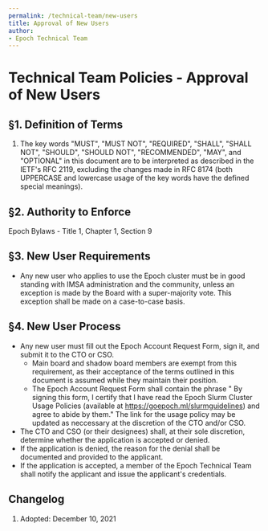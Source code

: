 ```yaml
---
permalink: /technical-team/new-users
title: Approval of New Users
author:
- Epoch Technical Team
---
```

# Technical Team Policies - Approval of New Users

## §1. Definition of Terms

1.  The key words "MUST", "MUST NOT", "REQUIRED", "SHALL", "SHALL NOT",
    "SHOULD", "SHOULD NOT", "RECOMMENDED", "MAY", and "OPTIONAL" in this
    document are to be interpreted as described in the IETF's RFC 2119,
    excluding the changes made in RFC 8174 (both UPPERCASE and lowercase
    usage of the key words have the defined special meanings).

## §2. Authority to Enforce
Epoch Bylaws - Title 1, Chapter 1, Section 9

## §3. New User Requirements
* Any new user who applies to use the Epoch cluster
must be in good standing with IMSA administration and the community, 
unless an exception is made by the Board with a super-majority vote. 
This exception shall be made on a case-to-case basis. 

## §4. New User Process
* Any new user must fill out the Epoch Account Request Form, sign it, and submit it to the CTO or CSO.
  * Main board and shadow board members are exempt from this requirement, as their 
  acceptance of the terms outlined in this document is assumed while they maintain their position.
  * The Epoch Account Request Form shall contain the phrase "
  By signing this form, I certify that I have read the Epoch Slurm Cluster Usage Policies 
  (available at https://goepoch.ml/slurmguidelines) and agree to abide by them." 
  The link for the usage policy may be updated as neccessary at the discretion of the CTO and/or CSO.
* The CTO and CSO (or their designees) shall, at their sole discretion, determine whether the application is accepted or denied. 
* If the application is denied, the reason for the denial shall be documented and provided to the applicant.
* If the application is accepted, a member of the Epoch Technical Team shall notify the applicant and 
issue the applicant's credentials.


## Changelog

1.  Adopted: December 10, 2021
